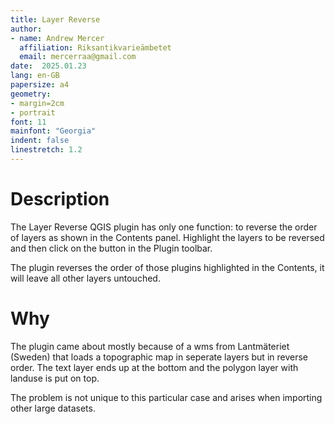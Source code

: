 ```yaml
---
title: Layer Reverse
author:
- name: Andrew Mercer
  affiliation: Riksantikvarieämbetet
  email: mercerraa@gmail.com
date:  2025.01.23
lang: en-GB
papersize: a4
geometry:
- margin=2cm
- portrait
font: 11
mainfont: "Georgia"
indent: false
linestretch: 1.2
---
```


# Description

The Layer Reverse QGIS plugin has only one function: to reverse the order of layers as shown in the Contents panel.
Highlight the layers to be reversed and then click on the button in the Plugin toolbar.

The plugin reverses the order of those plugins highlighted in the Contents, it will leave all other layers untouched.

# Why

The plugin came about mostly because of a wms from Lantmäteriet (Sweden) that loads a topographic map in seperate layers but in reverse order.
The text layer ends up at the bottom and the polygon layer with landuse is put on top.

The problem is not unique to this particular case and arises when importing other large datasets.